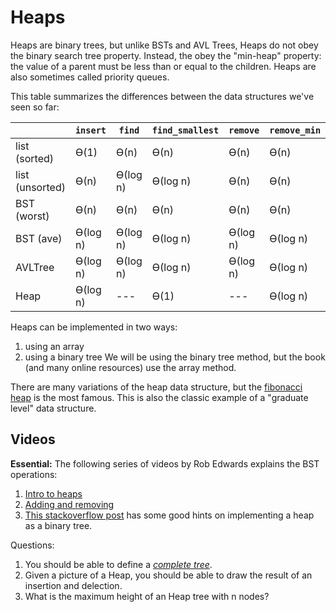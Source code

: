 # Heaps

Heaps are binary trees,
but unlike BSTs and AVL Trees,
Heaps do not obey the binary search tree property.
Instead, the obey the "min-heap" property:
the value of a parent must be less than or equal to the children.
Heaps are also sometimes called priority queues.

This table summarizes the differences between the data structures we've seen so far:

|                 | `insert`  | `find`    | `find_smallest`   | `remove`  | `remove_min`  | 
| --------------- |  -------- | --------- | ----------------- | --------- | ------------- |
| list (sorted)   | ϴ(1)      | ϴ(n)      | ϴ(n)              | ϴ(n)      | ϴ(n)          |  
| list (unsorted) | ϴ(n)      | ϴ(log n)  | ϴ(log n)          | ϴ(n)      | ϴ(n)          |  
| BST (worst)     | ϴ(n)      | ϴ(n)      | ϴ(n)              | ϴ(n)      | ϴ(n)          |  
| BST (ave)       | ϴ(log n)  | ϴ(log n)  | ϴ(log n)          | ϴ(log n)  | ϴ(log n)      |  
| AVLTree         | ϴ(log n)  | ϴ(log n)  | ϴ(log n)          | ϴ(log n)  | ϴ(log n)      |  
| Heap            | ϴ(log n)  | ---       | ϴ(1)              | ---       | ϴ(log n)      |  

Heaps can be implemented in two ways:
1. using an array
1. using a binary tree
We will be using the binary tree method,
but the book (and many online resources) use the array method.

There are many variations of the heap data structure,
but the [fibonacci heap](https://en.wikipedia.org/wiki/Fibonacci_heap) is the most famous.
This is also the classic example of a "graduate level" data structure.

## Videos

**Essential:** The following series of videos by Rob Edwards explains the BST operations:
1. [Intro to heaps](https://www.youtube.com/watch?v=BzQGPA_v-vc&list=PLpPXw4zFa0uKKhaSz87IowJnOTzh9tiBk&index=44)
1. [Adding and removing](https://www.youtube.com/watch?v=7KhYwHfx40U&list=PLpPXw4zFa0uKKhaSz87IowJnOTzh9tiBk&index=45)
1. [This stackoverflow post](https://stackoverflow.com/questions/18241192/implement-heap-using-a-binary-tree) has some good hints on implementing a heap as a binary tree.

Questions:
1. You should be able to define a [*complete tree*](http://web.cecs.pdx.edu/~sheard/course/Cs163/Doc/FullvsComplete.html).
1. Given a picture of a Heap, you should be able to draw the result of an insertion and delection.
1. What is the maximum height of an Heap tree with n nodes?


